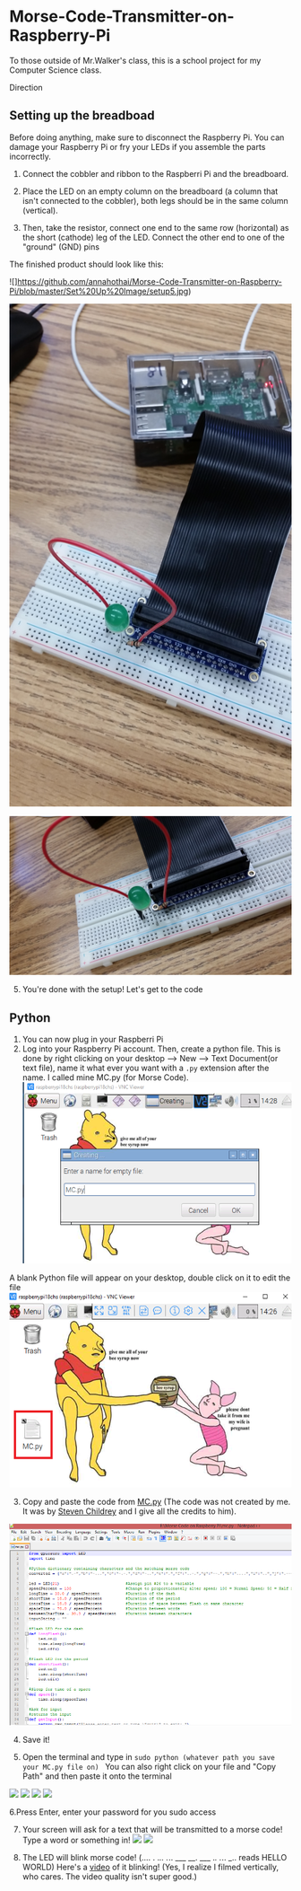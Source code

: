 # Morse-Code-Transmitter-on-Raspberry-Pi

To those outside of Mr.Walker's class, this is a school project for my Computer Science class.

Direction
## Setting up the breadboad
Before doing anything, make sure to disconnect the Raspberry Pi. You can damage your Raspberry Pi or fry your LEDs if you assemble the parts incorrectly. 

1. Connect the cobbler and ribbon to the Raspberri Pi and the breadboard.
 
2. Place the LED on an empty column on the breadboard (a column that isn't connected to the cobbler), both legs should be in the same column (vertical).

3. Then, take the resistor, connect one end to the same row (horizontal) as the short (cathode) leg of the LED. Connect the other end to one of the "ground" (GND) pins 

The finished product should look like this: 

![]https://github.com/annahothai/Morse-Code-Transmitter-on-Raspberry-Pi/blob/master/Set%20Up%20Image/setup5.jpg)

![](https://github.com/annahothai/Morse-Code-Transmitter-on-Raspberry-Pi/blob/master/Set%20Up%20Image/setup4.jpg)

![](https://github.com/annahothai/Morse-Code-Transmitter-on-Raspberry-Pi/blob/master/Set%20Up%20Image/setup3.jpg)

5. You're done with the setup! Let's get to the code
 
 
 ## Python
 1. You can now plug in your Raspberri Pi
 2. Log into your Raspberry Pi account. Then, create a python file. This is done by right clicking on your desktop --> New --> Text Document(or text file), name it what ever you want with a ```.py``` extension after the name. I called mine MC.py (for Morse Code).
 ![](https://github.com/annahothai/Morse-Code-Transmitter-on-Raspberry-Pi/blob/master/Python%20Scripting%20Images/Python2.png)
 
 A blank Python file will appear on your desktop, double click on it to edit the file
 ![](https://github.com/annahothai/Morse-Code-Transmitter-on-Raspberry-Pi/blob/master/Python%20Scripting%20Images/Pyhon1.PNG)
 
 3. Copy and paste the code from [MC.py](https://github.com/annahothai/Morse-Code-Transmitter-on-Raspberry-Pi/blob/master/MC.py)
 (The code was not created by me. It was by [Steven Childrey](https://github.com/Stevenchi36/LED-Morse-Code-for-Raspberry-Pi) and I give all the credits to him).
 
 ![](https://github.com/annahothai/Morse-Code-Transmitter-on-Raspberry-Pi/blob/master/Python%20Scripting%20Images/Python3.png)
 
4. Save it!
 
5. Open the terminal and type in
 ```sudo python (whatever path you save your MC.py file on) ``` 
 You can also right click on your file and "Copy Path" and then paste it onto the terminal
 
 ![](https://github.com/annahothai/Morse-Code-Transmitter-on-Raspberry-Pi/blob/master/Python%20Scripting%20Images/Python4.jpg)
 ![](https://github.com/annahothai/Morse-Code-Transmitter-on-Raspberry-Pi/blob/master/Python%20Scripting%20Images/Python4.jpg)
 ![](https://github.com/annahothai/Morse-Code-Transmitter-on-Raspberry-Pi/blob/master/Python%20Scripting%20Images/Python6.jpg)
 ![](https://github.com/annahothai/Morse-Code-Transmitter-on-Raspberry-Pi/blob/master/Python%20Scripting%20Images/Python7.jpg)
 
6.Press Enter, enter your password for you sudo access
 
7. Your screen will ask for a text that will be transmitted to a morse code! Type a word or something in!
 ![](https://github.com/annahothai/Morse-Code-Transmitter-on-Raspberry-Pi/blob/master/Python%20Scripting%20Images/Python8.jpg)
 ![](https://github.com/annahothai/Morse-Code-Transmitter-on-Raspberry-Pi/blob/master/Python%20Scripting%20Images/Python9.jpg) 
 
 8.  The LED will blink morse code! (.... . ._.. ._.. ___ __. ___ ._. ._.. _.. reads HELLO WORLD)
 Here's a [video](https://youtu.be/c72rko-nqZQ) of it blinking! (Yes, I realize I filmed vertically, who cares. The video quality isn't super good.) 
 
